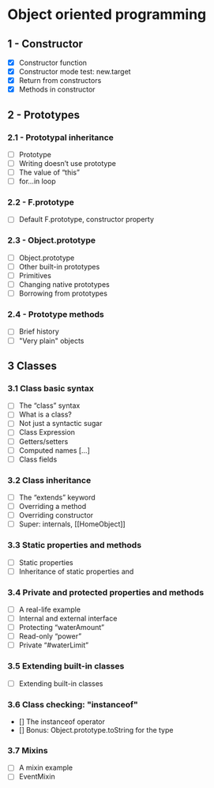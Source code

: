 # Object oriented programming

## 1 - Constructor

- [x] Constructor function
- [x] Constructor mode test: new.target
- [x] Return from constructors
- [x] Methods in constructor

## 2 - Prototypes

### 2.1 - Prototypal inheritance

- [ ] Prototype
- [ ] Writing doesn’t use prototype
- [ ] The value of “this”
- [ ] for…in loop

### 2.2 - F.prototype

- [ ] Default F.prototype, constructor property

### 2.3 - Object.prototype

- [ ] Object.prototype
- [ ] Other built-in prototypes
- [ ] Primitives
- [ ] Changing native prototypes
- [ ] Borrowing from prototypes

### 2.4 - Prototype methods

- [ ] Brief history
- [ ] "Very plain" objects

## 3 Classes

### 3.1 Class basic syntax

- [ ] The “class” syntax
- [ ] What is a class?
- [ ] Not just a syntactic sugar
- [ ] Class Expression
- [ ] Getters/setters
- [ ] Computed names […]
- [ ] Class fields

### 3.2 Class inheritance

- [ ] The “extends” keyword
- [ ] Overriding a method
- [ ] Overriding constructor
- [ ] Super: internals, [[HomeObject]]

### 3.3 Static properties and methods

- [ ] Static properties
- [ ] Inheritance of static properties and

### 3.4 Private and protected properties and methods

- [ ] A real-life example
- [ ] Internal and external interface
- [ ] Protecting “waterAmount”
- [ ] Read-only “power”
- [ ] Private “#waterLimit”

### 3.5 Extending built-in classes

- [ ] Extending built-in classes

### 3.6 Class checking: "instanceof"

- [] The instanceof operator
- [] Bonus: Object.prototype.toString for the type

### 3.7 Mixins

- [ ] A mixin example
- [ ] EventMixin

